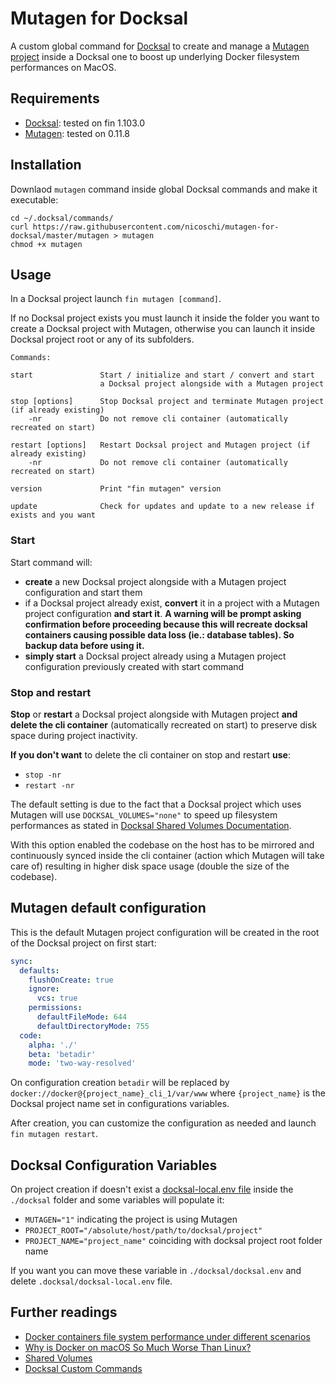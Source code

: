# Mutagen for Docksal

A custom global command for [Docksal](https://docs.docksal.io/) to create and manage a [Mutagen project](https://mutagen.io/documentation/orchestration/projects) inside a Docksal one to boost up underlying Docker filesystem performances on MacOS.

## Requirements

- [Docksal](https://github.com/docksal/docksal): tested on fin 1.103.0
- [Mutagen](https://github.com/mutagen-io/mutagen): tested on 0.11.8

## Installation

Downlaod `mutagen` command inside global Docksal commands and make it executable: 

```shell
cd ~/.docksal/commands/
curl https://raw.githubusercontent.com/nicoschi/mutagen-for-docksal/master/mutagen > mutagen
chmod +x mutagen
```

## Usage

In a Docksal project launch `fin mutagen [command]`. 

If no Docksal project exists you must launch it inside the folder you want to create a Docksal project with Mutagen, otherwise you can launch it inside Docksal project root or any of its subfolders.

```text
Commands:

start               Start / initialize and start / convert and start 
                    a Docksal project alongside with a Mutagen project
 
stop [options]      Stop Docksal project and terminate Mutagen project (if already existing)
    -nr             Do not remove cli container (automatically recreated on start)
    
restart [options]   Restart Docksal project and Mutagen project (if already existing)
    -nr             Do not remove cli container (automatically recreated on start)

version             Print "fin mutagen" version

update              Check for updates and update to a new release if exists and you want
```

### Start

Start command will: 

- **create** a new Docksal project alongside with a Mutagen project configuration and start them
- if a Docksal project already exist, **convert** it in a project with a Mutagen project configuration **and start it**. 
  **A warning will be prompt asking confirmation before proceeding because this will recreate docksal containers causing possible data loss (ie.: database tables). So backup data before using it.**
- **simply start** a Docksal project already using a Mutagen project configuration previously created with start command

### Stop and restart

**Stop** or **restart** a Docksal project alongside with Mutagen project **and delete the cli container** (automatically recreated on start) to preserve disk space during project inactivity.

**If you don't want** to delete the cli container on stop and restart **use**:

- `stop -nr`
- `restart -nr`

The default setting is due to the fact that a Docksal project which uses Mutagen will use `DOCKSAL_VOLUMES="none"` to speed up filesystem performances as stated in [Docksal Shared Volumes Documentation](https://docs.docksal.io/core/volumes/). 

With this option enabled the codebase on the host has to be mirrored and continuously synced inside the cli container (action which Mutagen will take care of) resulting in higher disk space usage (double the size of the codebase).

## Mutagen default configuration

This is the default Mutagen project configuration will be created in the root of the Docksal project on first start:

```yaml
sync:
  defaults:
    flushOnCreate: true
    ignore:
      vcs: true
    permissions:
      defaultFileMode: 644
      defaultDirectoryMode: 755
  code:
    alpha: './'
    beta: 'betadir'
    mode: 'two-way-resolved'
```

On configuration creation `betadir` will be replaced by `docker://docker@{project_name}_cli_1/var/www` where `{project_name}` is the Docksal project name set in configurations variables.

After creation, you can customize the configuration as needed and launch `fin mutagen restart`.

## Docksal Configuration Variables

On project creation if doesn't exist a [docksal-local.env file](https://docs.docksal.io/stack/understanding-stack-config/#docksal-local) inside the `./docksal` folder and some variables will populate it: 

- `MUTAGEN="1"` indicating the project is using Mutagen
- `PROJECT_ROOT="/absolute/host/path/to/docksal/project"`
- `PROJECT_NAME="project_name"` coinciding with docksal project root folder name

If you want you can move these variable in `./docksal/docksal.env` and delete `.docksal/docksal-local.env` file.

## Further readings

- [Docker containers file system performance under different scenarios](https://github.com/docksal/docksal/issues/249)
- [Why is Docker on macOS So Much Worse Than Linux? ](https://dev.to/ericnograles/why-is-docker-on-macos-so-much-worse-than-linux-flh)
- [Shared Volumes](https://docs.docksal.io/core/volumes/)
- [Docksal Custom Commands](https://docs.docksal.io/fin/custom-commands)

